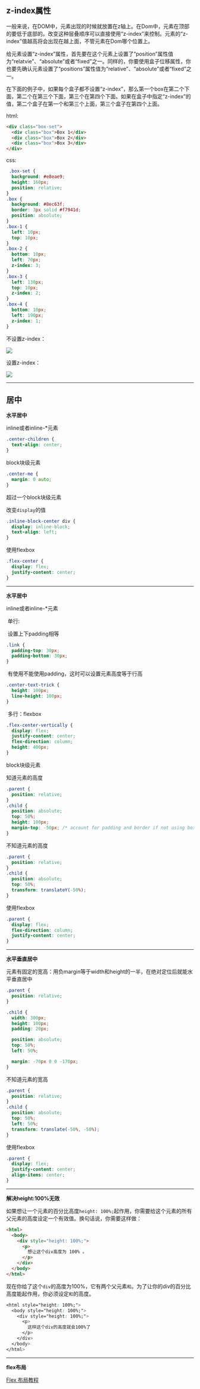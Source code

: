 ## z-index属性

​	一般来说，在DOM中，元素出现的时候就放置在z轴上。在Dom中，元素在顶部的要低于底部的。改变这种层叠顺序可以直接使用“z-index”来控制。元素的“z-index”值越高将会出现在越上面，不管元素在Dom哪个位置上。

​	给元素设置“z-index”属性，首先要在这个元素上设置了“position”属性值为“relatvie”、“absolute”或者“fixed”之一。同样的，你要使用盒子位移属性，你也要先确认元素设置了“positions”属性值为“relative”、“absolute”或者“fixed”之一。

​	在下面的例子中，如果每个盒子都不设置“z-index”，那么第一个box在第二个下面，第二个在第三个下面，第三个在第四个下面。如果在盒子中指定“z-index”的值，第二个盒子在第一个和第三个上面，第三个盒子在第四个上面。

html:

```html
<div class="box-set">
  <div class="box">Box 1</div>
  <div class="box">Box 2</div>
  <div class="box">Box 3</div>
</div>  
```

css:

```css
 .box-set {
  background: #e8eae9;
  height: 160px;
  position: relative;
}
.box {
  background: #8ec63f;
  border: 3px solid #f7941d;
  position: absolute;
}
.box-1 {
  left: 10px;
  top: 10px;
}
.box-2 {
  bottom: 10px;
  left: 70px;
  z-index: 3;
}
.box-3 {
  left: 130px;
  top: 10px;
  z-index: 2;
}
.box-4 {
  bottom: 10px;
  left: 190px;
  z-index: 1;
} 
```



不设置z-index：

![](http://cdn.w3cplus.com/cdn/farfuture/nYS2wW3PKhR6YP0QF1ehJifgjWACiNsV5toiWo7mOqM/mtime:1421035050/sites/default/files/styles/print_image/public/blogs/2013/AdvancedGuide/lesson2-10.jpg)

设置z-index：

![](http://cdn2.w3cplus.com/cdn/farfuture/0E2L3mATuiRsv5SlN-j7n0btTopdyy0QyqRE99hSq_U/mtime:1421035050/sites/default/files/styles/print_image/public/blogs/2013/AdvancedGuide/lesson2-11.jpg)





---



## 居中



**水平居中**



inline或者inline-*元素

```css
.center-children {
  text-align: center;
}
```



block块级元素

```css
.center-me {
  margin: 0 auto;
}
```



超过一个block块级元素

改变`display`的值

```css
.inline-block-center div {
  display: inline-block;
  text-align: left;
}
```

使用flexbox

```css
.flex-center {
  display: flex;
  justify-content: center;
}
```



---



**水平居中**

inline或者inline-*元素

​	单行:

​		设置上下padding相等

```css
.link {
  padding-top: 30px;
  padding-bottom: 30px;
}
```

​		有使用不能使用padding，这时可以设置元素高度等于行高

```css
.center-text-trick {
  height: 100px;
  line-height: 100px;
}
```



​	多行：flexbox

```css
.flex-center-vertically {
  display: flex;
  justify-content: center;
  flex-direction: column;
  height: 400px;
}
```





block块级元素

知道元素的高度

```css
.parent {
  position: relative;
}
.child {
  position: absolute;
  top: 50%;
  height: 100px;
  margin-top: -50px; /* account for padding and border if not using box-sizing: border-box; */
}
```



不知道元素的高度

```css
.parent {
  position: relative;
}
.child {
  position: absolute;
  top: 50%;
  transform: translateY(-50%);
}
```



使用flexbox

```css
.parent {
  display: flex;
  flex-direction: column;
  justify-content: center;
}
```



---

**水平垂直居中**

元素有固定的宽高：用负margin等于width和height的一半，在绝对定位后就能水平垂直居中

```css
.parent {
  position: relative;
}

.child {
  width: 300px;
  height: 100px;
  padding: 20px;

  position: absolute;
  top: 50%;
  left: 50%;

  margin: -70px 0 0 -170px;
}
```



不知道元素的宽高

```css
.parent {
  position: relative;
}
.child {
  position: absolute;
  top: 50%;
  left: 50%;
  transform: translate(-50%, -50%);
}
```



使用flexbox

```css
.parent {
  display: flex;
  justify-content: center;
  align-items: center;
}

```



---

**解决height:100%无效**

如果想让一个元素的百分比高度`height: 100%;`起作用，你需要给这个元素的所有父元素的高度设定一个有效值。换句话说，你需要这样做：

```html
<html>
  <body>
    <div style="height: 100%;">
      <p>
        想让这个div高度为 100% 。
      </p>
    </div>
  </body>
</html>
```



现在你给了这个`div`的高度为100%，它有两个父元素``和``。为了让你的div的百分比高度能起作用，你必须设定``和``的高度。

```css
<html style="height: 100%;">
  <body style="height: 100%;">
    <div style="height: 100%;">
      <p>
        这样这个div的高度就会100%了
      </p>
    </div>
  </body>
</html>
```



---

**flex布局**

[Flex 布局教程](http://www.ruanyifeng.com/blog/2015/07/flex-grammar.html?utm_source=tuicool)

